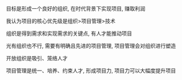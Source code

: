 目标是形成一个良好的组织, 在时代背景下实现项目, 赚取利润

我认为项目的核心优先级是组织>项目管理>技术

组织是得到需求和实现需求的关键点, 有人才能推动项目

光有组织也不行, 需要有明确且先进的项目管理, 项目管理会对组织进行塑造



开放组织是吸引、笼络人才

项目管理是统一、培养、约束人才, 形成项目力, 项目力可以大幅度提升项目